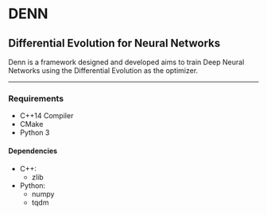 # DENN

## Differential Evolution for Neural Networks

Denn is a framework designed and developed aims to train Deep Neural Networks 
using the Differential Evolution as the optimizer.

---

### Requirements
* C++14 Compiler
* CMake
* Python 3
    
#### Dependencies    
* C++:
    * zlib
* Python:
    * numpy
    * tqdm

